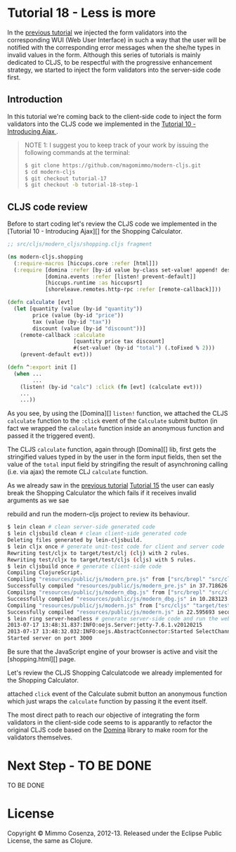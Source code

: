 # Tutorial 18 - Less is more

In the [previous tutorial][1] we injected the form validators into the
corresponding WUI (Web User Interface) in such a way that the user
will be notified with the corresponding error messages when the she/he
types in invalid values in the form. Although this series of tutorials
is mainly dedicated to CLJS, to be respectful with the progressive
enhancement strategy, we started to inject the form validators into
the server-side code first. 

## Introduction

In this tutorial we're coming back to the client-side code to
inject the form validators into the CLJS code we implemented in the
[Tutorial 10 - Introducing Ajax ][2].

> NOTE 1: I suggest you to keep track of your work by issuing the
> following commands at the terminal:
>
> ```bash
> $ git clone https://github.com/magomimmo/modern-cljs.git
> $ cd modern-cljs
> $ git checkout tutorial-17
> $ git checkout -b tutorial-18-step-1
> ```

## CLJS code review

Before to start coding let's review the CLJS code we implemented in
the [Tutorial 10 - Introducing Ajax][] for the Shopping Calculator.

```clj
;; src/cljs/modern_cljs/shopping.cljs fragment

(ns modern-cljs.shopping
  (:require-macros [hiccups.core :refer [html]])
  (:require [domina :refer [by-id value by-class set-value! append! destroy!]]
            [domina.events :refer [listen! prevent-default]]
            [hiccups.runtime :as hiccupsrt]
            [shoreleave.remotes.http-rpc :refer [remote-callback]]))

(defn calculate [evt]
  (let [quantity (value (by-id "quantity"))
        price (value (by-id "price"))
        tax (value (by-id "tax"))
        discount (value (by-id "discount"))]
    (remote-callback :calculate
                     [quantity price tax discount]
                     #(set-value! (by-id "total") (.toFixed % 2)))
    (prevent-default evt)))

(defn ^:export init []
  (when ...
	    ...
    (listen! (by-id "calc") :click (fn [evt] (calculate evt)))
    ...
    ...))
```

As you see, by using the [Domina][] `listen!` function, we
attached the CLJS `calculate` function to the `:click` event of the
`Calculate` submit button (in fact we wrapped the `calculate` function
inside an anonymous function and passed it the triggered event).

The CLJS `calculate` function, again through [Domina][] lib, first
gets the stringified values typed in by the user in the form input
fields, then set the value of the `total` input field by stringifing
the result of asynchroning calling (i.e. via ajax) the remote CLJ
`calculate` function.

As we already saw in the [previous tutorial][1] [Tutorial 15][10] the
user can easly break the Shopping Calculator the which fails if it
receives invalid arguments as we sae


rebuild and run the modern-cljs project
to review its behaviour.

```bash
$ lein clean # clean server-side generated code
$ lein cljsbuild clean # clean client-side generated code
Deleting files generated by lein-cljsbuild.
$ lein cljx once # generate unit-test code for client and server code
Rewriting test/cljx to target/test/clj (clj) with 2 rules.
Rewriting test/cljx to target/test/cljs (cljs) with 5 rules.
$ lein cljsbuild once # generate client-side code
Compiling ClojureScript.
Compiling "resources/public/js/modern_pre.js" from ["src/brepl" "src/cljs" "target/test/cljs"]...
Successfully compiled "resources/public/js/modern_pre.js" in 37.718626 seconds.
Compiling "resources/public/js/modern_dbg.js" from ["src/brepl" "src/cljs" "target/test/cljs"]...
Successfully compiled "resources/public/js/modern_dbg.js" in 10.283123 seconds.
Compiling "resources/public/js/modern.js" from ["src/cljs" "target/test/cljs"]...
Successfully compiled "resources/public/js/modern.js" in 22.595693 seconds.
$ lein ring server-headless # generate server-side code and run the web app
2013-07-17 13:48:31.837:INFO:oejs.Server:jetty-7.6.1.v20120215
2013-07-17 13:48:32.032:INFO:oejs.AbstractConnector:Started SelectChannelConnector@0.0.0.0:3000
Started server on port 3000
```

Be sure that the JavaScript engine of your browser is active and
visit the [shopping.html][] page.


Let's review the CLJS Shopping Calculatcode we already implemented for the Shopping Calculator.


attached 
`click` event of the Calculate submit button an anonymous function
which just wraps the `calculate` function by passing it the event
itself.


The most direct path to reach our objective of integrating the form
validators in the client-side code seems to is apparantly to refactor
the original CLJS code based on the [Domina][3] library to make room
for the validators themselves.


# Next Step - TO BE DONE

TO BE DONE

# License

Copyright © Mimmo Cosenza, 2012-13. Released under the Eclipse Public
License, the same as Clojure.

[1]: https://github.com/magomimmo/modern-cljs/blob/master/doc/tutorial-17.md

[10]: https://github.com/magomimmo/modern-cljs/blob/master/doc/tutorial-15.md#break-the-shopping-calculator-again-and-again


[2]: https://github.com/cgrand/enlive
[3]: https://github.com/magomimmo/modern-cljs/blob/master/doc/tutorial-14.md
[4]: https://github.com/magomimmo/modern-cljs/blob/master/doc/tutorial-15.md#break-the-shopping-calculator-again-and-again
[5]: https://raw.github.com/magomimmo/modern-cljs/master/doc/images/ServerNullPointer.png
[6]: http://en.wikipedia.org/wiki/Syntactic_sugar
[7]: http://en.wikipedia.org/wiki/Closure_(computer_science)
[8]: http://en.wikipedia.org/wiki/Higher-order_function
[9]: https://raw.github.com/magomimmo/modern-cljs/master/doc/images/price-error.png
[10]: http://localhost:3000/shopping.html
[11]: https://github.com/weavejester/hiccup
[12]: https://github.com/weavejester
[13]: https://github.com/cemerick/pomegranate
[14]: https://github.com/cemerick
[15]: https://github.com/cgrand
[16]: https://github.com/cgrand/enlive/blob/master/src/net/cgrand/enlive_html.clj#L959
[17]: https://github.com/cgrand/enlive/blob/master/src/net/cgrand/enlive_html.clj#L538
[18]: http://www.clojurebook.com/
[19]: https://github.com/lynaghk/cljx
[20]: https://github.com/swannodette/enlive-tutorial/
[21]: http://localhost:3000/shopping.html
[22]: https://raw.github.com/magomimmo/modern-cljs/master/doc/images/shopping-invalid-values.png
[23]: https://raw.github.com/magomimmo/modern-cljs/master/doc/images/shopping-with-invalid-messages.png
[24]: https://github.com/magomimmo/modern-cljs/blob/master/doc/tutorial-15.md
[25]: https://github.com/rkneufeld
[26]: https://github.com/rkneufeld/lein-try
[27]: https://github.com/rkneufeld/lein-try/issues/3

